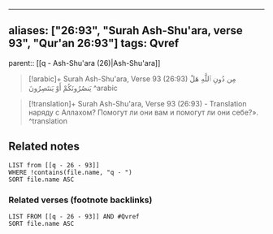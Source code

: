 
---
aliases: ["26:93", "Surah Ash-Shu'ara, verse 93", "Qur'an 26:93"]
tags: Qvref
---

parent:: [[q - Ash-Shu'ara (26)|Ash-Shu'ara]]

> [!arabic]+ Surah Ash-Shu'ara, Verse 93 (26:93)
> <span class="quran-arabic">مِن دُونِ ٱللَّهِ هَلْ يَنصُرُونَكُمْ أَوْ يَنتَصِرُونَ</span>
^arabic

> [!translation]+ Surah Ash-Shu'ara, Verse 93 (26:93) - Translation
> наряду с Аллахом? Помогут ли они вам и помогут ли они себе?».
^translation



## Related notes
```dataview
LIST from [[q - 26 - 93]]
WHERE !contains(file.name, "q - ")
SORT file.name ASC
```

### Related verses (footnote backlinks)
```dataview
LIST FROM [[q - 26 - 93]] AND #Qvref
SORT file.name ASC
```


